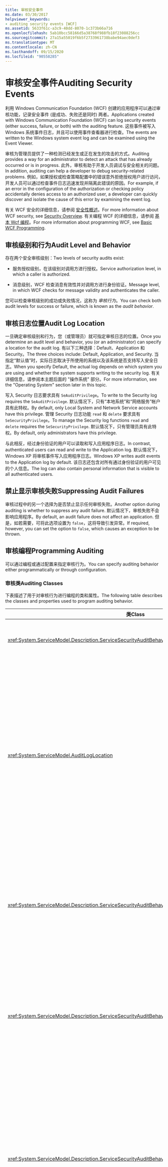 ```yaml
---
title: 审核安全事件
ms.date: 03/30/2017
helpviewer_keywords:
- auditing security events [WCF]
ms.assetid: 5633f61c-a3c9-40dd-8070-1c373b66a716
ms.openlocfilehash: 5ab10bcc58166d5a38768f988fb18f23088256cc
ms.sourcegitcommit: 27a15a55019f6b5f2733961738babe94aec0def3
ms.translationtype: MT
ms.contentlocale: zh-CN
ms.lasthandoff: 09/15/2020
ms.locfileid: "90558285"
---
```

# <a name="auditing-security-events"></a><span data-ttu-id="c5503-102">审核安全事件</span><span class="sxs-lookup"><span data-stu-id="c5503-102">Auditing Security Events</span></span>
<span data-ttu-id="c5503-103">利用 Windows Communication Foundation (WCF) 创建的应用程序可以通过审核功能，记录安全事件 (是成功、失败还是同时) 两者。</span><span class="sxs-lookup"><span data-stu-id="c5503-103">Applications created with Windows Communication Foundation (WCF) can log security events (either success, failure, or both) with the auditing feature.</span></span> <span data-ttu-id="c5503-104">这些事件被写入 Windows 系统事件日志，并且可以使用事件查看器进行检查。</span><span class="sxs-lookup"><span data-stu-id="c5503-104">The events are written to the Windows system event log and can be examined using the Event Viewer.</span></span>  
  
 <span data-ttu-id="c5503-105">审核为管理员提供了一种检测已经发生或正在发生的攻击的方式。</span><span class="sxs-lookup"><span data-stu-id="c5503-105">Auditing provides a way for an administrator to detect an attack that has already occurred or is in progress.</span></span> <span data-ttu-id="c5503-106">此外，审核有助于开发人员调试与安全相关的问题。</span><span class="sxs-lookup"><span data-stu-id="c5503-106">In addition, auditing can help a developer to debug security-related problems.</span></span> <span data-ttu-id="c5503-107">例如，如果授权或检查策略配置中的错误意外拒绝授权用户进行访问，开发人员可以通过检查事件日志迅速发现并隔离此错误的原因。</span><span class="sxs-lookup"><span data-stu-id="c5503-107">For example, if an error in the configuration of the authorization or checking policy accidentally denies access to an authorized user, a developer can quickly discover and isolate the cause of this error by examining the event log.</span></span>  
  
 <span data-ttu-id="c5503-108">有关 WCF 安全的详细信息，请参阅 [安全性概述](security-overview.md)。</span><span class="sxs-lookup"><span data-stu-id="c5503-108">For more information about WCF security, see [Security Overview](security-overview.md).</span></span> <span data-ttu-id="c5503-109">有关编程 WCF 的详细信息，请参阅 [基本 Wcf 编程](../basic-wcf-programming.md)。</span><span class="sxs-lookup"><span data-stu-id="c5503-109">For more information about programming WCF, see [Basic WCF Programming](../basic-wcf-programming.md).</span></span>  
  
## <a name="audit-level-and-behavior"></a><span data-ttu-id="c5503-110">审核级别和行为</span><span class="sxs-lookup"><span data-stu-id="c5503-110">Audit Level and Behavior</span></span>  
 <span data-ttu-id="c5503-111">存在两个安全审核级别：</span><span class="sxs-lookup"><span data-stu-id="c5503-111">Two levels of security audits exist:</span></span>  
  
- <span data-ttu-id="c5503-112">服务授权级别，在该级别对调用方进行授权。</span><span class="sxs-lookup"><span data-stu-id="c5503-112">Service authorization level, in which a caller is authorized.</span></span>  
  
- <span data-ttu-id="c5503-113">消息级别，WCF 检查消息有效性并对调用方进行身份验证。</span><span class="sxs-lookup"><span data-stu-id="c5503-113">Message level, in which WCF checks for message validity and authenticates the caller.</span></span>  
  
 <span data-ttu-id="c5503-114">您可以检查审核级别的成功或失败情况，这称为 *审核行为*。</span><span class="sxs-lookup"><span data-stu-id="c5503-114">You can check both audit levels for success or failure, which is known as the *audit behavior*.</span></span>  
  
## <a name="audit-log-location"></a><span data-ttu-id="c5503-115">审核日志位置</span><span class="sxs-lookup"><span data-stu-id="c5503-115">Audit Log Location</span></span>  
 <span data-ttu-id="c5503-116">一旦确定审核级别和行为，您（或管理员）就可指定审核日志的位置。</span><span class="sxs-lookup"><span data-stu-id="c5503-116">Once you determine an audit level and behavior, you (or an administrator) can specify a location for the audit log.</span></span> <span data-ttu-id="c5503-117">有以下三种选择：Default、Application 和 Security。</span><span class="sxs-lookup"><span data-stu-id="c5503-117">The three choices include: Default, Application, and Security.</span></span> <span data-ttu-id="c5503-118">当指定“默认值”时，实际日志取决于所使用的系统以及该系统是否支持写入安全日志。</span><span class="sxs-lookup"><span data-stu-id="c5503-118">When you specify Default, the actual log depends on which system you are using and whether the system supports writing to the security log.</span></span> <span data-ttu-id="c5503-119">有关详细信息，请参阅本主题后面的 "操作系统" 部分。</span><span class="sxs-lookup"><span data-stu-id="c5503-119">For more information, see the "Operating System" section later in this topic.</span></span>  
  
 <span data-ttu-id="c5503-120">写入 Security 日志要求具有 `SeAuditPrivilege`。</span><span class="sxs-lookup"><span data-stu-id="c5503-120">To write to the Security log requires the `SeAuditPrivilege`.</span></span> <span data-ttu-id="c5503-121">默认情况下，只有“本地系统”和“网络服务”帐户具有此特权。</span><span class="sxs-lookup"><span data-stu-id="c5503-121">By default, only Local System and Network Service accounts have this privilege.</span></span> <span data-ttu-id="c5503-122">管理 Security 日志功能 `read` 和 `delete` 要求具有 `SeSecurityPrivilege`。</span><span class="sxs-lookup"><span data-stu-id="c5503-122">To manage the Security log functions `read` and `delete` requires the `SeSecurityPrivilege`.</span></span> <span data-ttu-id="c5503-123">默认情况下，只有管理员具有此特权。</span><span class="sxs-lookup"><span data-stu-id="c5503-123">By default, only administrators have this privilege.</span></span>  
  
 <span data-ttu-id="c5503-124">与此相反，经过身份验证的用户可以读取和写入应用程序日志。</span><span class="sxs-lookup"><span data-stu-id="c5503-124">In contrast, authenticated users can read and write to the Application log.</span></span> <span data-ttu-id="c5503-125">默认情况下，Windows XP 将审核事件写入应用程序日志。</span><span class="sxs-lookup"><span data-stu-id="c5503-125">Windows XP writes audit events to the Application log by default.</span></span> <span data-ttu-id="c5503-126">该日志还包含对所有通过身份验证的用户可见的个人信息。</span><span class="sxs-lookup"><span data-stu-id="c5503-126">The log can also contain personal information that is visible to all authenticated users.</span></span>  
  
## <a name="suppressing-audit-failures"></a><span data-ttu-id="c5503-127">禁止显示审核失败</span><span class="sxs-lookup"><span data-stu-id="c5503-127">Suppressing Audit Failures</span></span>  
 <span data-ttu-id="c5503-128">审核过程中的另一个选择为是否禁止显示任何审核失败。</span><span class="sxs-lookup"><span data-stu-id="c5503-128">Another option during auditing is whether to suppress any audit failure.</span></span> <span data-ttu-id="c5503-129">默认情况下，审核失败不会影响应用程序。</span><span class="sxs-lookup"><span data-stu-id="c5503-129">By default, an audit failure does not affect an application.</span></span> <span data-ttu-id="c5503-130">但是，如若需要，可将此选项设置为 `false`，这将导致引发异常。</span><span class="sxs-lookup"><span data-stu-id="c5503-130">If required, however, you can set the option to `false`, which causes an exception to be thrown.</span></span>  
  
## <a name="programming-auditing"></a><span data-ttu-id="c5503-131">审核编程</span><span class="sxs-lookup"><span data-stu-id="c5503-131">Programming Auditing</span></span>  
 <span data-ttu-id="c5503-132">可以通过编程或通过配置来指定审核行为。</span><span class="sxs-lookup"><span data-stu-id="c5503-132">You can specify auditing behavior either programmatically or through configuration.</span></span>  
  
### <a name="auditing-classes"></a><span data-ttu-id="c5503-133">审核类</span><span class="sxs-lookup"><span data-stu-id="c5503-133">Auditing Classes</span></span>  
 <span data-ttu-id="c5503-134">下表描述了用于对审核行为进行编程的类和属性。</span><span class="sxs-lookup"><span data-stu-id="c5503-134">The following table describes the classes and properties used to program auditing behavior.</span></span>  
  
|<span data-ttu-id="c5503-135">类</span><span class="sxs-lookup"><span data-stu-id="c5503-135">Class</span></span>|<span data-ttu-id="c5503-136">说明</span><span class="sxs-lookup"><span data-stu-id="c5503-136">Description</span></span>|  
|-----------|-----------------|  
|<xref:System.ServiceModel.Description.ServiceSecurityAuditBehavior>|<span data-ttu-id="c5503-137">将设置审核选项作为服务行为启用。</span><span class="sxs-lookup"><span data-stu-id="c5503-137">Enables setting options for auditing as a service behavior.</span></span>|  
|<xref:System.ServiceModel.AuditLogLocation>|<span data-ttu-id="c5503-138">枚举值，用于指定要写入的日志。</span><span class="sxs-lookup"><span data-stu-id="c5503-138">Enumeration to specify which log to write to.</span></span> <span data-ttu-id="c5503-139">可能的值为 Default、Application 和 Security。</span><span class="sxs-lookup"><span data-stu-id="c5503-139">The possible values are Default, Application, and Security.</span></span> <span data-ttu-id="c5503-140">选择 Default 时，操作系统将确定实际日志位置。</span><span class="sxs-lookup"><span data-stu-id="c5503-140">When you select Default, the operating system determines the actual log location.</span></span> <span data-ttu-id="c5503-141">请参见本主题后面的“Application 或 Security 事件日志选择”部分。</span><span class="sxs-lookup"><span data-stu-id="c5503-141">See the "Application or Security Event Log Choice" section later in this topic.</span></span>|  
|<xref:System.ServiceModel.Description.ServiceSecurityAuditBehavior.MessageAuthenticationAuditLevel%2A>|<span data-ttu-id="c5503-142">指定在消息级别审核哪些类型的消息身份验证事件。</span><span class="sxs-lookup"><span data-stu-id="c5503-142">Specifies which types of message authentication events are audited at the message level.</span></span> <span data-ttu-id="c5503-143">选择包括 `None`、`Failure`、`Success` 和 `SuccessOrFailure`。</span><span class="sxs-lookup"><span data-stu-id="c5503-143">The choices are `None`, `Failure`, `Success`, and `SuccessOrFailure`.</span></span>|  
|<xref:System.ServiceModel.Description.ServiceSecurityAuditBehavior.ServiceAuthorizationAuditLevel%2A>|<span data-ttu-id="c5503-144">指定在服务级别审核哪些类型的服务授权事件。</span><span class="sxs-lookup"><span data-stu-id="c5503-144">Specifies which types of service authorization events are audited at the service level.</span></span> <span data-ttu-id="c5503-145">选择包括 `None`、`Failure`、`Success` 和 `SuccessOrFailure`。</span><span class="sxs-lookup"><span data-stu-id="c5503-145">The choices are `None`, `Failure`, `Success`, and `SuccessOrFailure`.</span></span>|  
|<xref:System.ServiceModel.Description.ServiceSecurityAuditBehavior.SuppressAuditFailure%2A>|<span data-ttu-id="c5503-146">指定在审核失败时如何处理客户端请求。</span><span class="sxs-lookup"><span data-stu-id="c5503-146">Specifies what happens to the client request when auditing fails.</span></span> <span data-ttu-id="c5503-147">例如，当服务尝试写入 Security 日志但不具有 `SeAuditPrivilege` 时。</span><span class="sxs-lookup"><span data-stu-id="c5503-147">For example, when the service attempts to write to the security log, but does not have `SeAuditPrivilege`.</span></span> <span data-ttu-id="c5503-148">默认值 `true` 指示忽略失败，因此将正常处理客户端请求。</span><span class="sxs-lookup"><span data-stu-id="c5503-148">The default value of `true` indicates that failures are ignored, and the client request is processed normally.</span></span>|  
  
 <span data-ttu-id="c5503-149">有关设置应用程序以记录审核事件的示例，请参阅 [如何：审核安全事件](how-to-audit-wcf-security-events.md)。</span><span class="sxs-lookup"><span data-stu-id="c5503-149">For an example of setting up an application to log audit events, see [How to: Audit Security Events](how-to-audit-wcf-security-events.md).</span></span>  
  
### <a name="configuration"></a><span data-ttu-id="c5503-150">Configuration</span><span class="sxs-lookup"><span data-stu-id="c5503-150">Configuration</span></span>  
 <span data-ttu-id="c5503-151">通过在下添加，还可以使用配置来指定审核行为 [\<serviceSecurityAudit>](../../configure-apps/file-schema/wcf/servicesecurityaudit.md) [\<behaviors>](../../configure-apps/file-schema/wcf/behaviors.md) 。</span><span class="sxs-lookup"><span data-stu-id="c5503-151">You can also use configuration to specify auditing behavior by adding a [\<serviceSecurityAudit>](../../configure-apps/file-schema/wcf/servicesecurityaudit.md) under the [\<behaviors>](../../configure-apps/file-schema/wcf/behaviors.md).</span></span> <span data-ttu-id="c5503-152">必须在下添加元素 [\<behavior>](../../configure-apps/file-schema/wcf/behavior-of-endpointbehaviors.md) ，如下面的代码所示。</span><span class="sxs-lookup"><span data-stu-id="c5503-152">You must add the element under a [\<behavior>](../../configure-apps/file-schema/wcf/behavior-of-endpointbehaviors.md) as shown in the following code.</span></span>  
  
```xml  
<configuration>  
  <system.serviceModel>  
    <behaviors>  
      <behavior>  
        <!-- auditLogLocation="Application" or "Security" -->  
        <serviceSecurityAudit  
                  auditLogLocation="Application"  
                  suppressAuditFailure="true"  
                  serviceAuthorizationAuditLevel="Failure"  
                  messageAuthenticationAuditLevel="SuccessOrFailure" />
      </behavior>  
    </behaviors>  
  </system.serviceModel>  
</configuration>  
```  
  
 <span data-ttu-id="c5503-153">如果启用了审核但未指定 `auditLogLocation`，则对于支持写入 Security 日志的平台来说，默认日志名称为“Security”日志；否则为“Application”日志。</span><span class="sxs-lookup"><span data-stu-id="c5503-153">If auditing is enabled and an `auditLogLocation` is not specified, the default log name is "Security" log for the platform supporting writing to the Security log; otherwise, it is "Application" log.</span></span> <span data-ttu-id="c5503-154">只有 Windows Server 2003 和 Windows Vista 操作系统才支持写入安全日志。</span><span class="sxs-lookup"><span data-stu-id="c5503-154">Only the Windows Server 2003 and Windows Vista operating systems support writing to the Security log.</span></span> <span data-ttu-id="c5503-155">有关详细信息，请参阅本主题后面的 "操作系统" 部分。</span><span class="sxs-lookup"><span data-stu-id="c5503-155">For more information, see the "Operating System" section later in this topic.</span></span>  
  
## <a name="security-considerations"></a><span data-ttu-id="c5503-156">安全注意事项</span><span class="sxs-lookup"><span data-stu-id="c5503-156">Security Considerations</span></span>  
 <span data-ttu-id="c5503-157">如果恶意用户了解到审核功能处于启用状态，攻击者可能会发送将导致写入审核项的无效消息。</span><span class="sxs-lookup"><span data-stu-id="c5503-157">If a malicious user knows that auditing is enabled, that attacker can send invalid messages that cause audit entries to be written.</span></span> <span data-ttu-id="c5503-158">如果以这种方式填充审核日志，则审核系统会出现故障。</span><span class="sxs-lookup"><span data-stu-id="c5503-158">If the audit log is filled in this manner, the auditing system fails.</span></span> <span data-ttu-id="c5503-159">为了缓解此问题，请将 <xref:System.ServiceModel.Description.ServiceSecurityAuditBehavior.SuppressAuditFailure%2A> 属性设置为 `true`，然后使用事件查看器的属性来控制审核行为。</span><span class="sxs-lookup"><span data-stu-id="c5503-159">To mitigate this, set the <xref:System.ServiceModel.Description.ServiceSecurityAuditBehavior.SuppressAuditFailure%2A> property to `true` and use the properties of the Event Viewer to control the auditing behavior.</span></span>  
  
 <span data-ttu-id="c5503-160">写入到 Windows XP 上的应用程序日志的审核事件对任何经过身份验证的用户可见。</span><span class="sxs-lookup"><span data-stu-id="c5503-160">Audit events that are written to the Application Log on Windows XP are visible to any authenticated user.</span></span>  
  
## <a name="choosing-between-application-and-security-event-logs"></a><span data-ttu-id="c5503-161">选择 Application 或 Security 事件日志</span><span class="sxs-lookup"><span data-stu-id="c5503-161">Choosing Between Application and Security Event Logs</span></span>  
 <span data-ttu-id="c5503-162">下表提供的信息有助于您选择是记录到 Application 事件日志中还是记录到 Security 事件日志中。</span><span class="sxs-lookup"><span data-stu-id="c5503-162">The following tables provide information to help you choose whether to log into the Application or the Security event log.</span></span>  
  
#### <a name="operating-system"></a><span data-ttu-id="c5503-163">操作系统</span><span class="sxs-lookup"><span data-stu-id="c5503-163">Operating System</span></span>  
  
|<span data-ttu-id="c5503-164">系统</span><span class="sxs-lookup"><span data-stu-id="c5503-164">System</span></span>|<span data-ttu-id="c5503-165">应用程序日志</span><span class="sxs-lookup"><span data-stu-id="c5503-165">Application log</span></span>|<span data-ttu-id="c5503-166">安全日志</span><span class="sxs-lookup"><span data-stu-id="c5503-166">Security log</span></span>|  
|------------|---------------------|------------------|  
|<span data-ttu-id="c5503-167">Windows XP SP2 或更高版本</span><span class="sxs-lookup"><span data-stu-id="c5503-167">Windows XP SP2 or later</span></span>|<span data-ttu-id="c5503-168">支持</span><span class="sxs-lookup"><span data-stu-id="c5503-168">Supported</span></span>|<span data-ttu-id="c5503-169">不支持</span><span class="sxs-lookup"><span data-stu-id="c5503-169">Not supported</span></span>|  
|<span data-ttu-id="c5503-170">Windows Server 2003 SP1 和 Windows Vista</span><span class="sxs-lookup"><span data-stu-id="c5503-170">Windows Server 2003 SP1 and Windows Vista</span></span>|<span data-ttu-id="c5503-171">支持</span><span class="sxs-lookup"><span data-stu-id="c5503-171">Supported</span></span>|<span data-ttu-id="c5503-172">线程上下文必须具有 `SeAuditPrivilege`</span><span class="sxs-lookup"><span data-stu-id="c5503-172">Thread context must possess `SeAuditPrivilege`</span></span>|  
  
#### <a name="other-factors"></a><span data-ttu-id="c5503-173">其他因素</span><span class="sxs-lookup"><span data-stu-id="c5503-173">Other Factors</span></span>  
 <span data-ttu-id="c5503-174">除操作系统以外，下表描述了其他用于控制是否启用日志记录的设置。</span><span class="sxs-lookup"><span data-stu-id="c5503-174">In addition to the operating system, the following table describes other settings that control the enablement of logging.</span></span>  
  
|<span data-ttu-id="c5503-175">因子</span><span class="sxs-lookup"><span data-stu-id="c5503-175">Factor</span></span>|<span data-ttu-id="c5503-176">应用程序日志</span><span class="sxs-lookup"><span data-stu-id="c5503-176">Application log</span></span>|<span data-ttu-id="c5503-177">安全日志</span><span class="sxs-lookup"><span data-stu-id="c5503-177">Security log</span></span>|  
|------------|---------------------|------------------|  
|<span data-ttu-id="c5503-178">审核策略管理</span><span class="sxs-lookup"><span data-stu-id="c5503-178">Audit policy management</span></span>|<span data-ttu-id="c5503-179">不适用。</span><span class="sxs-lookup"><span data-stu-id="c5503-179">Not applicable.</span></span>|<span data-ttu-id="c5503-180">除配置以外，Security 日志还受到本地安全机构 (LSA) 策略的控制。</span><span class="sxs-lookup"><span data-stu-id="c5503-180">Along with configuration, the Security log is also controlled by the local security authority (LSA) policy.</span></span> <span data-ttu-id="c5503-181">还必须启用“审核对象访问”类别。</span><span class="sxs-lookup"><span data-stu-id="c5503-181">The "Audit object access" category must also be enabled.</span></span>|  
|<span data-ttu-id="c5503-182">默认用户体验</span><span class="sxs-lookup"><span data-stu-id="c5503-182">Default user experience</span></span>|<span data-ttu-id="c5503-183">所有通过身份验证的用户都可以写入 Application 日志，因此对于应用程序进程，不需要执行其他权限步骤。</span><span class="sxs-lookup"><span data-stu-id="c5503-183">All authenticated users can write to the Application log, so no additional permission step is needed for application processes.</span></span>|<span data-ttu-id="c5503-184">应用程序进程（上下文）必须具有 `SeAuditPrivilege`。</span><span class="sxs-lookup"><span data-stu-id="c5503-184">The application process (context) must have `SeAuditPrivilege`.</span></span>|  
  
## <a name="see-also"></a><span data-ttu-id="c5503-185">请参阅</span><span class="sxs-lookup"><span data-stu-id="c5503-185">See also</span></span>

- <xref:System.ServiceModel.Description.ServiceSecurityAuditBehavior>
- <xref:System.ServiceModel.AuditLogLocation>
- [<span data-ttu-id="c5503-186">安全性概述</span><span class="sxs-lookup"><span data-stu-id="c5503-186">Security Overview</span></span>](security-overview.md)
- [<span data-ttu-id="c5503-187">基本 WCF 编程</span><span class="sxs-lookup"><span data-stu-id="c5503-187">Basic WCF Programming</span></span>](../basic-wcf-programming.md)
- [<span data-ttu-id="c5503-188">如何：审核安全事件</span><span class="sxs-lookup"><span data-stu-id="c5503-188">How to: Audit Security Events</span></span>](how-to-audit-wcf-security-events.md)
- [\<serviceSecurityAudit>](../../configure-apps/file-schema/wcf/servicesecurityaudit.md)
- [\<behaviors>](../../configure-apps/file-schema/wcf/behaviors.md)
- <span data-ttu-id="c5503-189">[Windows Server App Fabric 的安全模型](/previous-versions/appfabric/ee677202(v=azure.10))</span><span class="sxs-lookup"><span data-stu-id="c5503-189">[Security Model for Windows Server App Fabric](/previous-versions/appfabric/ee677202(v=azure.10))</span></span>
